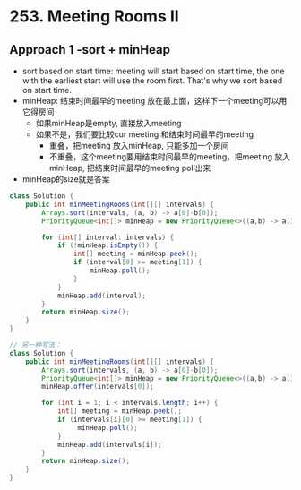# 253. Meeting Rooms II

## Approach 1 -sort + minHeap

- sort based on start time: meeting will start based on start time, the one with the earliest start will use the room first. That's why we sort based on start time.
- minHeap: 结束时间最早的meeting 放在最上面，这样下一个meeting可以用它得房间 
    - 如果minHeap是empty, 直接放入meeting
    - 如果不是，我们要比较cur meeting 和结束时间最早的meeting
        - 重叠，把meeting 放入minHeap, 只能多加一个房间
        - 不重叠，这个meeting要用结束时间最早的meeting，把meeting 放入minHeap, 把结束时间最早的meeting poll出来
- minHeap的size就是答案

```java
class Solution {
    public int minMeetingRooms(int[][] intervals) {
        Arrays.sort(intervals, (a, b) -> a[0]-b[0]);
        PriorityQueue<int[]> minHeap = new PriorityQueue<>((a,b) -> a[1]-b[1]);

        for (int[] interval: intervals) {
            if (!minHeap.isEmpty()) {
                int[] meeting = minHeap.peek();
                if (interval[0] >= meeting[1]) {
                    minHeap.poll();
                }
            }
            minHeap.add(interval);
        }
        return minHeap.size();
    }
}

// 另一种写法：
class Solution {
    public int minMeetingRooms(int[][] intervals) {
        Arrays.sort(intervals, (a, b) -> a[0]-b[0]);
        PriorityQueue<int[]> minHeap = new PriorityQueue<>((a,b) -> a[1]-b[1]);
        minHeap.offer(intervals[0]);

        for (int i = 1; i < intervals.length; i++) {
            int[] meeting = minHeap.peek();
            if (intervals[i][0] >= meeting[1]) {
                 minHeap.poll();
            }
            minHeap.add(intervals[i]);
        }
        return minHeap.size();
    }
}
```